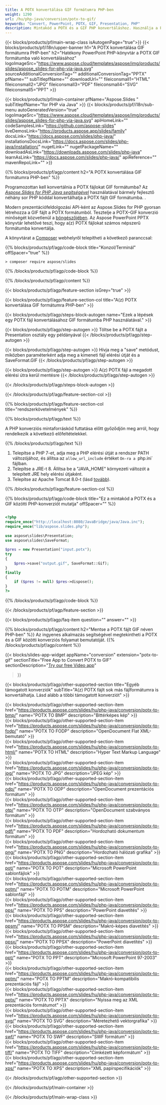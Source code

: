 ```yaml
---
title: A POTX konvertálása GIF formátumra PHP-ben
weight: 1290
url: /hu/php-java/conversion/potx-to-gif/ 
keywords: "Convert, PowerPoint, POTX, GIF, Presentation, PHP"
description: Mintakód a POTX és a GIF PHP konvertáláshoz. Használja a PowerPoint PHP API-t a POTX fájlok GIF fájlokká történő kötegelt konvertálásához.
---
```


{{< blocks/products/pf/main-wrap-class isAutogenPage="true">}}
{{< blocks/products/pf/i18n/upper-banner h1="A POTX konvertálása GIF formátumra PHP-ben" h2="Hatékony PowerPoint PHP-könyvtár a POTX GIF formátumba való konvertálásához" logoImageSrc="https://www.aspose.cloud/templates/aspose/img/products/slides/aspose_slides-for-php-via-java.svg" sourceAdditionalConversionTag="" additionalConversionTag="PPTX" pfName="" subTitlepfName="" downloadUrl="" fileiconsmall1="HTML" fileiconsmall2="JPG" fileiconsmall3="PDF" fileiconsmall4="SVG" fileiconsmall5="PPT" >}}

{{< blocks/products/pf/main-container pfName="Aspose.Slides " subTitlepfName="for PHP via Java" >}}
{{< blocks/products/pf/i18n/sub-menu autoGeneratedVersion="true" logoImageSrc="https://www.aspose.cloud/templates/aspose/img/products/slides/aspose_slides-for-php-via-java.svg" apiHomeLink="" codeSamplesLink="https://github.com/aspose-slides" liveDemosLink="https://products.aspose.app/slides/family" docsLink="https://docs.aspose.com/slides/php-java/" installationsDocsLink="https://docs.aspose.com/slides/php-java/installation/" nugetLink="" nugetPackageName="" downloadAsLink="https://downloads.aspose.com/slides/php-java" learnAsLink="https://docs.aspose.com/slides/php-java/" apiReference="" mavenRepoLink="" >}}

{{% blocks/products/pf/agp/content h2="A POTX konvertálása GIF formátumra PHP-ben" %}}

Programozottan kell konvertálnia a POTX fájlokat GIF formátumba? Az [*Aspose.Slides for PHP Java segítségével*](https://products.aspose.com/slides/hu/php-java/) használatával bármely fejlesztő néhány sor PHP kóddal konvertálhatja a POTX fájlt GIF formátumba. .

Modern prezentációfeldolgozási API-ként az Aspose.Slides for PHP gyorsan létrehozza a GIF fájlt a POTX formátumból. Tesztelje a POTX–GIF konverzió minőségét közvetlenül a [böngészőjében](https://products.aspose.app/slides/conversion). Az Aspose PowerPoint PPTX könyvtár lehetővé teszi, hogy a(z) POTX fájlokat számos népszerű formátumba konvertálja.

A könyvtárat a [Composer](https://packagist.org/packages/aspose/slides) webhelyről telepítheti a következő paranccsal:

{{% blocks/products/pf/agp/code-block title="Konzol/Terminál" offSpacer="true" %}}

```console
> composer require aspose/slides 

```

{{% /blocks/products/pf/agp/code-block %}}

{{% /blocks/products/pf/agp/content %}}

{{< blocks/products/pf/agp/feature-section isGrey="true" >}}

{{< blocks/products/pf/agp/feature-section-col title="A(z) POTX konvertálása GIF formátumra PHP-ben" >}}

{{< blocks/products/pf/agp/steps-block-autogen name="Ezek a lépések egy POTX fájl konvertálásához GIF formátumba PHP használatával." >}}

{{< blocks/products/pf/agp/step-autogen >}}
Töltse be a POTX fájlt a Presentation osztály egy példányával
{{< /blocks/products/pf/agp/step-autogen >}}

{{< blocks/products/pf/agp/step-autogen >}}
Hívja meg a "save" metódust, miközben paraméterként adja meg a kimeneti fájl elérési útját és a SaveFormat.GIF
{{< /blocks/products/pf/agp/step-autogen >}}

{{< blocks/products/pf/agp/step-autogen >}}
A(z) POTX fájl a megadott elérési útra kerül mentésre
{{< /blocks/products/pf/agp/step-autogen >}}

{{< /blocks/products/pf/agp/steps-block-autogen >}}

{{< /blocks/products/pf/agp/feature-section-col >}}

{{% blocks/products/pf/agp/feature-section-col title="rendszerkövetelmények" %}}

{{% blocks/products/pf/agp/text %}}

 A PHP konverziós mintaforráskód futtatása előtt győződjön meg arról, hogy rendelkezik a következő előfeltételekkel.

{{% /blocks/products/pf/agp/text %}}

1. Telepítse a PHP 7-et, adja meg a PHP elérési útját a rendszer PATH változójához, és állítsa az `allow_url_include` értéket `On-ra a `php.ini` fájlban.
1. Telepítse a JRE-t 8. Állítsa be a "JAVA_HOME" környezeti változót a telepített JRE hely elérési útjaként.
1. Telepítse az Apache Tomcat 8.0-t (lásd [tovább](https://docs.aspose.com/slides/php-java/installation/)). 

{{% /blocks/products/pf/agp/feature-section-col %}}

{{% blocks/products/pf/agp/code-block title="Ez a mintakód a POTX és a GIF közötti PHP-konverziót mutatja" offSpacer="" %}}

```php

<?php
require_once("http://localhost:8080/JavaBridge/java/Java.inc");
require_once("lib/aspose.slides.php");
 
use aspose\slides\Presentation;
use aspose\slides\SaveFormat;
 
$pres = new Presentation("input.potx");
try
{
    $pres->save("output.gif", SaveFormat::Gif);
}
finally
{
    if ($pres != null) $pres->dispose();
}
?>

```
{{% /blocks/products/pf/agp/code-block %}}

{{< /blocks/products/pf/agp/feature-section >}}

{{< blocks/products/pf/agp/faq-item question="" answer="" >}}
 
{{% blocks/products/pf/agp/content h2="Mentse a POTX fájlt GIF néven PHP-ben" %}}
Az ingyenes alkalmazás segítségével megtekintheti a POTX és a GIF közötti konverziós folyamat bemutatóját. 
{{% /blocks/products/pf/agp/content %}}

<!-- aboutfile Starts -->

{{< blocks/slides-app-widget 
appName="conversion"
extension="potx-to-gif"
sectionTitle="Free App to Convert POTX to GIF" 
sectionDescription="[Try our free Video app](https://products.aspose.app/slides/video/)" 
>}}

<!-- aboutfile Ends -->

{{< blocks/products/pf/agp/other-supported-section title="Egyéb támogatott konverziók" subTitle="A(z) POTX fájlt sok más fájlformátumra is konvertálhatja. Lásd alább a többi támogatott konverziót" >}}

{{< blocks/products/pf/agp/other-supported-section-item href="https://products.aspose.com/slides/hu/php-java/conversion/potx-to-bmp/" name="POTX TO BMP" description="Bittérképes kép" >}}  
{{< blocks/products/pf/agp/other-supported-section-item href="https://products.aspose.com/slides/hu/php-java/conversion/potx-to-fodp/" name="POTX TO FODP" description="OpenDocument Flat XML-bemutató" >}}  
{{< blocks/products/pf/agp/other-supported-section-item href="https://products.aspose.com/slides/hu/php-java/conversion/potx-to-html/" name="POTX TO HTML" description="Hyper Text Markup Language" >}}  
{{< blocks/products/pf/agp/other-supported-section-item href="https://products.aspose.com/slides/hu/php-java/conversion/potx-to-jpg/" name="POTX TO JPG" description="JPEG kép" >}}  
{{< blocks/products/pf/agp/other-supported-section-item href="https://products.aspose.com/slides/hu/php-java/conversion/potx-to-odp/" name="POTX TO ODP" description="OpenDocument prezentációs formátum" >}}  
{{< blocks/products/pf/agp/other-supported-section-item href="https://products.aspose.com/slides/hu/php-java/conversion/potx-to-otp/" name="POTX TO OTP" description="OpenDocument szabványos formátum" >}}  
{{< blocks/products/pf/agp/other-supported-section-item href="https://products.aspose.com/slides/hu/php-java/conversion/potx-to-pdf/" name="POTX TO PDF" description="Hordozható dokumentum formátum" >}}  
{{< blocks/products/pf/agp/other-supported-section-item href="https://products.aspose.com/slides/hu/php-java/conversion/potx-to-png/" name="POTX TO PNG" description="Hordozható hálózati grafika" >}}  
{{< blocks/products/pf/agp/other-supported-section-item href="https://products.aspose.com/slides/hu/php-java/conversion/potx-to-pot/" name="POTX TO POT" description="Microsoft PowerPoint sablonfájlok" >}}  
{{< blocks/products/pf/agp/other-supported-section-item href="https://products.aspose.com/slides/hu/php-java/conversion/potx-to-potm/" name="POTX TO POTM" description="Microsoft PowerPoint sablonfájl" >}}  
{{< blocks/products/pf/agp/other-supported-section-item href="https://products.aspose.com/slides/hu/php-java/conversion/potx-to-pps/" name="POTX TO PPS" description="PowerPoint diavetítés" >}}  
{{< blocks/products/pf/agp/other-supported-section-item href="https://products.aspose.com/slides/hu/php-java/conversion/potx-to-ppsm/" name="POTX TO PPSM" description="Makró-képes diavetítés" >}}  
{{< blocks/products/pf/agp/other-supported-section-item href="https://products.aspose.com/slides/hu/php-java/conversion/potx-to-ppsx/" name="POTX TO PPSX" description="PowerPoint diavetítés" >}}  
{{< blocks/products/pf/agp/other-supported-section-item href="https://products.aspose.com/slides/hu/php-java/conversion/potx-to-ppt/" name="POTX TO PPT" description="Microsoft PowerPoint 97-2003" >}}  
{{< blocks/products/pf/agp/other-supported-section-item href="https://products.aspose.com/slides/hu/php-java/conversion/potx-to-pptm/" name="POTX TO PPTM" description="Makró-kompatibilis prezentációs fájl" >}}  
{{< blocks/products/pf/agp/other-supported-section-item href="https://products.aspose.com/slides/hu/php-java/conversion/potx-to-pptx/" name="POTX TO PPTX" description="Nyissa meg az XML prezentációs formátumot" >}}  
{{< blocks/products/pf/agp/other-supported-section-item href="https://products.aspose.com/slides/hu/php-java/conversion/potx-to-svg/" name="POTX TO SVG" description="Méretezhető vektorgrafika" >}}  
{{< blocks/products/pf/agp/other-supported-section-item href="https://products.aspose.com/slides/hu/php-java/conversion/potx-to-swf/" name="POTX TO SWF" description="SWF formátum" >}}  
{{< blocks/products/pf/agp/other-supported-section-item href="https://products.aspose.com/slides/hu/php-java/conversion/potx-to-tiff/" name="POTX TO TIFF" description="Címkézett képformátum" >}}  
{{< blocks/products/pf/agp/other-supported-section-item href="https://products.aspose.com/slides/hu/php-java/conversion/potx-to-xps/" name="POTX TO XPS" description="XML papírspecifikációk" >}}  


{{< /blocks/products/pf/agp/other-supported-section >}}

{{< /blocks/products/pf/main-container >}}
    
{{< /blocks/products/pf/main-wrap-class >}}